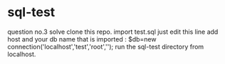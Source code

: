# sql-test
question no.3 solve
clone this repo.
import test.sql
just edit this line add host and your db name that is imported : $db=new connection('localhost','test','root','');
run the sql-test directory from localhost.

